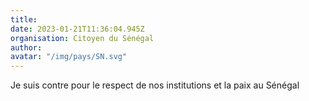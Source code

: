```yaml
---
title: 
date: 2023-01-21T11:36:04.945Z
organisation: Citoyen du Sénégal 
author: 
avatar: "/img/pays/SN.svg"
---
```


Je suis contre pour le respect de nos institutions et la paix au Sénégal 